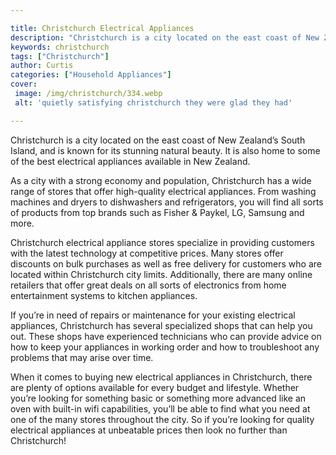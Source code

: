 ```yaml
---

title: Christchurch Electrical Appliances
description: "Christchurch is a city located on the east coast of New Zealand’s South Island, and is known for its stunning natural beauty. It i...scroll on and keep learning"
keywords: christchurch
tags: ["Christchurch"]
author: Curtis
categories: ["Household Appliances"]
cover: 
 image: /img/christchurch/334.webp
 alt: 'quietly satisfying christchurch they were glad they had'

---
```


Christchurch is a city located on the east coast of New Zealand’s South Island, and is known for its stunning natural beauty. It is also home to some of the best electrical appliances available in New Zealand. 

As a city with a strong economy and population, Christchurch has a wide range of stores that offer high-quality electrical appliances. From washing machines and dryers to dishwashers and refrigerators, you will find all sorts of products from top brands such as Fisher & Paykel, LG, Samsung and more. 

Christchurch electrical appliance stores specialize in providing customers with the latest technology at competitive prices. Many stores offer discounts on bulk purchases as well as free delivery for customers who are located within Christchurch city limits. Additionally, there are many online retailers that offer great deals on all sorts of electronics from home entertainment systems to kitchen appliances. 

If you’re in need of repairs or maintenance for your existing electrical appliances, Christchurch has several specialized shops that can help you out. These shops have experienced technicians who can provide advice on how to keep your appliances in working order and how to troubleshoot any problems that may arise over time. 

When it comes to buying new electrical appliances in Christchurch, there are plenty of options available for every budget and lifestyle. Whether you’re looking for something basic or something more advanced like an oven with built-in wifi capabilities, you’ll be able to find what you need at one of the many stores throughout the city. So if you’re looking for quality electrical appliances at unbeatable prices then look no further than Christchurch!
